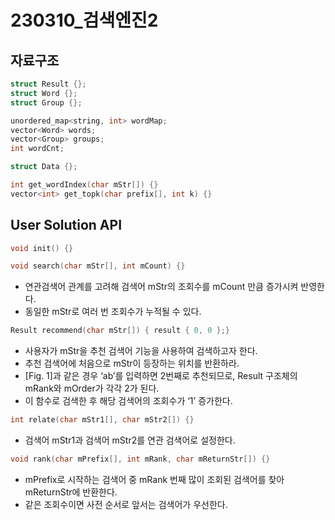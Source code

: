 # 230310_검색엔진2

## 자료구조

```cpp
struct Result {};
struct Word {};
struct Group {};

unordered_map<string, int> wordMap;
vector<Word> words;
vector<Group> groups;
int wordCnt;

struct Data {};
```

```cpp
int get_wordIndex(char mStr[]) {}
vector<int> get_topk(char prefix[], int k) {}
```

## User Solution API

```cpp
void init() {}
```

```cpp
void search(char mStr[], int mCount) {}
```
- 연관검색어 관계를 고려해 검색어 mStr의 조회수를 mCount 만큼 증가시켜 반영한다.
- 동일한 mStr로 여러 번 조회수가 누적될 수 있다.

```cpp
Result recommend(char mStr[]) { result { 0, 0 };}
```
- 사용자가 mStr을 추천 검색어 기능을 사용하여 검색하고자 한다.
- 추천 검색어에 처음으로 mStr이 등장하는 위치를 반환하라.
- [Fig. 1]과 같은 경우 ‘ab’를 입력하면 2번째로 추천되므로, Result 구조체의 mRank와 mOrder가 각각 2가 된다.
- 이 함수로 검색한 후 해당 검색어의 조회수가 ‘1’ 증가한다.

```cpp
int relate(char mStr1[], char mStr2[]) {}
```
- 검색어 mStr1과 검색어 mStr2를 연관 검색어로 설정한다.

```cpp
void rank(char mPrefix[], int mRank, char mReturnStr[]) {}
```
- mPrefix로 시작하는 검색어 중 mRank 번째 많이 조회된 검색어를 찾아 mReturnStr에 반환한다.
- 같은 조회수이면 사전 순서로 앞서는 검색어가 우선한다.
